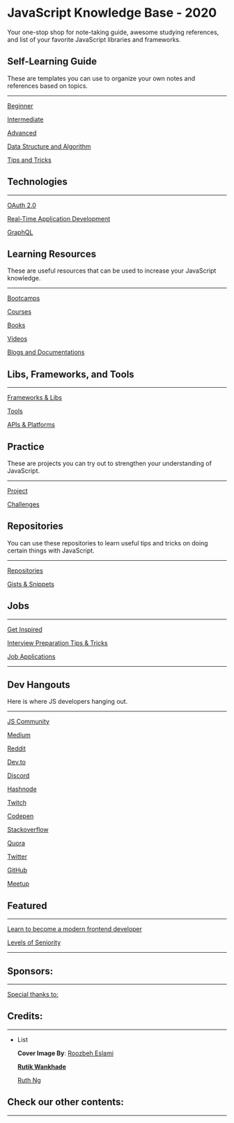 # JavaScript Knowledge Base - 2020

Your one-stop shop for note-taking guide, awesome studying references, and list of your favorite JavaScript libraries and frameworks.

## Self-Learning Guide

These are templates you can use to organize your own notes and references based on topics.

---

[Beginner](JavaScript%20Knowledge%20Base%20-%202020%2099c20039b387434da2126270b3ee5155/Beginner%20f9a9fd886eae4c148a29570cab27983a.md)

[Intermediate](JavaScript%20Knowledge%20Base%20-%202020%2099c20039b387434da2126270b3ee5155/Intermediate%203ccd23d827464d69a0259f474aa69adf.md)

[Advanced](JavaScript%20Knowledge%20Base%20-%202020%2099c20039b387434da2126270b3ee5155/Advanced%2082b00f835d294ef7859ce6b0b5786a2c.md)

[Data Structure and Algorithm](JavaScript%20Knowledge%20Base%20-%202020%2099c20039b387434da2126270b3ee5155/Data%20Structure%20and%20Algorithm%20ec27592e4bbd408787315e78e1213bb1.md)

[Tips and Tricks](JavaScript%20Knowledge%20Base%20-%202020%2099c20039b387434da2126270b3ee5155/Tips%20and%20Tricks%204575f655913648139201d758ed0544ba.md)

## Technologies

---

[OAuth 2.0](JavaScript%20Knowledge%20Base%20-%202020%2099c20039b387434da2126270b3ee5155/OAuth%202%200%200b8f34e22e904cdeaf852ccfab24c569.md)

[Real-Time Application Development](JavaScript%20Knowledge%20Base%20-%202020%2099c20039b387434da2126270b3ee5155/Real-Time%20Application%20Development%201b62b4eed53d48d9905533bc6bd4bed0.md)

[GraphQL](JavaScript%20Knowledge%20Base%20-%202020%2099c20039b387434da2126270b3ee5155/GraphQL%209410232c9e924a9d987dd61924355e3c.md)

## Learning Resources

These are useful resources that can be used to increase your JavaScript knowledge.

---

[Bootcamps](JavaScript%20Knowledge%20Base%20-%202020%2099c20039b387434da2126270b3ee5155/Bootcamps%2003195ccc357540f7984e504165e65a64.md)

[Courses](JavaScript%20Knowledge%20Base%20-%202020%2099c20039b387434da2126270b3ee5155/Courses%201e69c0bc15f94a92931294c96df8c740.md)

[Books](JavaScript%20Knowledge%20Base%20-%202020%2099c20039b387434da2126270b3ee5155/Books%20907feae922384849871989fae3e897ed.csv)

[Videos](JavaScript%20Knowledge%20Base%20-%202020%2099c20039b387434da2126270b3ee5155/Videos%202d3e2436e5e84e9cba1199767973aabe.md)

[Blogs and Documentations](JavaScript%20Knowledge%20Base%20-%202020%2099c20039b387434da2126270b3ee5155/Blogs%20and%20Documentations%207999cf35f9a54ac2a4254150b8c6dfbf.csv)

## Libs, Frameworks, and Tools

---

[Frameworks & Libs](JavaScript%20Knowledge%20Base%20-%202020%2099c20039b387434da2126270b3ee5155/Frameworks%20&%20Libs%205eb3acad205941f89c01aecba01e0e88.md)

[Tools](JavaScript%20Knowledge%20Base%20-%202020%2099c20039b387434da2126270b3ee5155/Tools%20446a756e586c4a6aada022c8fdc95474.md)

[APIs & Platforms](JavaScript%20Knowledge%20Base%20-%202020%2099c20039b387434da2126270b3ee5155/APIs%20&%20Platforms%206f07f27394f74083beed8f7b0fcefad3.md)

## Practice

These are projects you can try out to strengthen your understanding of JavaScript.

---

[Project](JavaScript%20Knowledge%20Base%20-%202020%2099c20039b387434da2126270b3ee5155/Project%20a6542e3278074257a6c2a892ef1032ef.md)

[Challenges](JavaScript%20Knowledge%20Base%20-%202020%2099c20039b387434da2126270b3ee5155/Challenges%203877d5c037c0478096c09e762ec702cf.md)

## Repositories

You can use these repositories to learn useful tips and tricks on doing certain things with JavaScript. 

---

[Repositories](JavaScript%20Knowledge%20Base%20-%202020%2099c20039b387434da2126270b3ee5155/Repositories%20da6b98b1780f4bddac3d778e5879cd26.md)

[Gists & Snippets](JavaScript%20Knowledge%20Base%20-%202020%2099c20039b387434da2126270b3ee5155/Gists%20&%20Snippets%20a85a655c3c004293a183512fd1d5eb1d.csv)

## Jobs

---

[Get Inspired](JavaScript%20Knowledge%20Base%20-%202020%2099c20039b387434da2126270b3ee5155/Get%20Inspired%2022b3d43642134e12b2b5d0ce5d752a1c.md)

[Interview Preparation Tips & Tricks](JavaScript%20Knowledge%20Base%20-%202020%2099c20039b387434da2126270b3ee5155/Interview%20Preparation%20Tips%20&%20Tricks%20d6a1eb838d1748e19b6695cf939f8cdc.md)

[Job Applications](JavaScript%20Knowledge%20Base%20-%202020%2099c20039b387434da2126270b3ee5155/Job%20Applications%209dc2aa3d4d124c3da8ed4e5b809e4880.md)

---

## Dev Hangouts

Here is where JS developers hanging out.

---

[JS Community](JavaScript%20Knowledge%20Base%20-%202020%2099c20039b387434da2126270b3ee5155/JS%20Community%2018992095ed714a459f7cb290c49d344a.md)

[Medium](JavaScript%20Knowledge%20Base%20-%202020%2099c20039b387434da2126270b3ee5155/Medium%208f406891ff7f4a498e9f6cbf486ccab1.md)

[Reddit](JavaScript%20Knowledge%20Base%20-%202020%2099c20039b387434da2126270b3ee5155/Reddit%20e6aca01258024285a888198e1dcac80a.csv)

[Dev.to](JavaScript%20Knowledge%20Base%20-%202020%2099c20039b387434da2126270b3ee5155/Dev%20to%20f15131c03b8045439c0b1fe836eafbfb.csv)

[Discord](JavaScript%20Knowledge%20Base%20-%202020%2099c20039b387434da2126270b3ee5155/Discord%201d014b48db014925af2276d87095d7d5.csv)

[Hashnode](JavaScript%20Knowledge%20Base%20-%202020%2099c20039b387434da2126270b3ee5155/Hashnode%209361f83e5c0349d7b1fea40316695089.csv)

[Twitch](JavaScript%20Knowledge%20Base%20-%202020%2099c20039b387434da2126270b3ee5155/Twitch%200c21183bcb664899a078fccd5245ace8.csv)

[Codepen](JavaScript%20Knowledge%20Base%20-%202020%2099c20039b387434da2126270b3ee5155/Codepen%2075ee50c74f6145f19a03db36cab1e3e6.csv)

[Stackoverflow](https://stackoverflow.com/questions/tagged/javascript?tab=Votes)

[Quora](https://www.quora.com/topic/JavaScript-programming-language)

[Twitter](https://twitter.com/search?q=%23javascript) 

[GitHub](https://github.com/search?l=JavaScript&q=javascript&type=Repositories)

[Meetup](https://www.meetup.com/find/ke--nairobi/?keywords=coding%2C%20javascript)

## Featured

---

[](https://medium.com/free-code-camp/a-study-plan-to-cure-javascript-fatigue-8ad3a54f2eb1)

[Learn to become a modern frontend developer](https://roadmap.sh/frontend)

[Levels of Seniority](https://roadmap.sh/guides/levels-of-seniority)

---

## Sponsors:

---

[Special thanks to:](JavaScript%20Knowledge%20Base%20-%202020%2099c20039b387434da2126270b3ee5155/Special%20thanks%20to%20520291607c5040458176450a69515c07.csv)

## Credits:

---

- List

    **Cover Image By**: [Roozbeh Eslami](https://unsplash.com/@roozbeheslami)

    **[Rutik Wankhade](https://rutikwankhade.hashnode.dev/github-repositories-every-aspiring-developer-should-check-out-ck7k24sxu01otnds1bukx15ip)** 

    [Ruth Ng](https://medium.com/northcoders/8-javascript-experts-you-must-follow-on-twitter-b3293fb14ab5)

## Check our other contents:

---